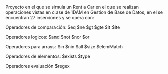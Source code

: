 Proyecto en el que se simula un Rent a Car en el que se realizan operaciones vistas en clase de 1DAM en Gestion de Base de Datos,
en el se encuentran 27 inserciones y se opera con:

Operadores de comparación:
$eq
$ne
$gt
$gte
$lt
$lte

Operadores logicos:
$and
$not
$nor
$or

Operadores para arrays:
$in
$nin
$all
$size
$elemMatch

Operadores de elementos:
$exists
$type

Operadores evaluación
$regex